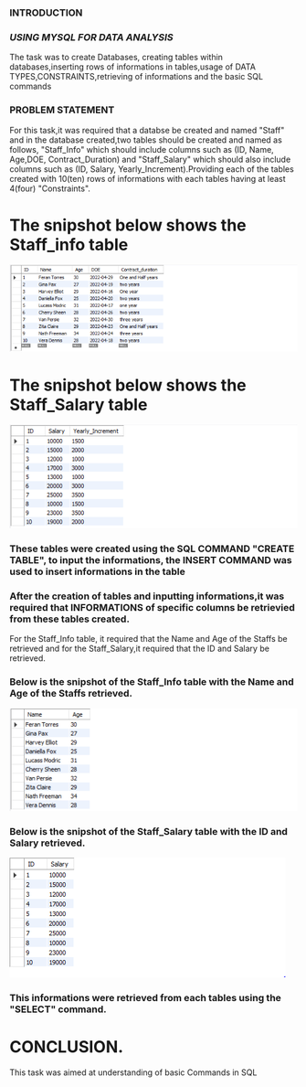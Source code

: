 ### INTRODUCTION 
### *USING MYSQL FOR DATA ANALYSIS*
The task was to create Databases, creating tables within databases,inserting rows of informations in tables,usage of DATA TYPES,CONSTRAINTS,retrieving of informations and the basic SQL commands
### PROBLEM STATEMENT
For this task,it was required that a databse be created and named "Staff" and in the database created,two tables should be created and named as follows, "Staff_Info" which should include columns such as (ID, Name, Age,DOE, Contract_Duration) and "Staff_Salary" which should also include columns such as (ID, Salary, Yearly_Increment).Providing each of the tables created with 10(ten) rows of informations with each tables having at least 4(four) "Constraints".
# The snipshot below shows the Staff_info table
![](Staff_Info1.PNG)
# The snipshot below shows the Staff_Salary table
![](Staff_Salary1.PNG)
### These tables were created using the SQL COMMAND "CREATE TABLE", to input the informations, the INSERT COMMAND was used to insert informations in the table
### After the creation of tables and inputting informations,it was required that INFORMATIONS of specific columns be retrievied from these tables created.
For the Staff_Info table, it required that the Name and Age of the Staffs be retrieved and for the Staff_Salary,it required that the ID and Salary be retrieved.
### Below is the snipshot of the Staff_Info table with the Name and Age of the Staffs retrieved.
![](Staff_Info2.PNG)
### Below is the snipshot of the Staff_Salary table with the ID and Salary retrieved.
![](Staff_Salary2.PNG)
### This informations were retrieved from each tables using the "SELECT" command.
# CONCLUSION.
This task was aimed at understanding of basic Commands in SQL

